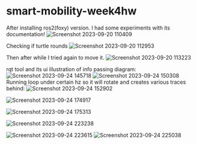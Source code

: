 # smart-mobility-week4hw
After installing ros2(foxy) version.
I had some experiments with its documentation!
![Screenshot 2023-09-20 110409](https://github.com/tim-fihost/smart-mobility-week4hw/assets/92898560/57a5a8bc-ea11-4f47-b95c-454189956946)

Checking if turtle rounds
![Screenshot 2023-09-20 112953](https://github.com/tim-fihost/smart-mobility-week4hw/assets/92898560/3d0fd52c-60f9-40f4-b456-36b06a636016)

Then after while I tried again to move it.
![Screenshot 2023-09-20 113223](https://github.com/tim-fihost/smart-mobility-week4hw/assets/92898560/4cd10688-4ac5-4836-ab0b-5af388f2439c)

rqt tool and its ui illustration of info passing diagram:
![Screenshot 2023-09-24 145718](https://github.com/tim-fihost/smart-mobility-week4hw/assets/92898560/ad5b664f-2282-45b4-ab9e-1d74a454f486)
![Screenshot 2023-09-24 150308](https://github.com/tim-fihost/smart-mobility-week4hw/assets/92898560/19d603e9-33eb-46fa-af3e-fe9de8785d27)
Running loop under certain hz so it will rotate and creates various traces behind:
![Screenshot 2023-09-24 152902](https://github.com/tim-fihost/smart-mobility-week4hw/assets/92898560/e082f48b-6325-41af-bfc5-585cb71cdb0f)

![Screenshot 2023-09-24 174917](https://github.com/tim-fihost/smart-mobility-week4hw/assets/92898560/5db3a365-a17f-45bb-a665-b16d36081642)

![Screenshot 2023-09-24 175313](https://github.com/tim-fihost/smart-mobility-week4hw/assets/92898560/869dbe27-3908-4320-a5d6-5ecf06a604d4)

![Screenshot 2023-09-24 223238](https://github.com/tim-fihost/smart-mobility-week4hw/assets/92898560/81b05de9-d947-4019-b6f7-7a15ccb7668c)

![Screenshot 2023-09-24 223615](https://github.com/tim-fihost/smart-mobility-week4hw/assets/92898560/4cd694a0-1016-4e0f-9e93-625bf93ce435)
![Screenshot 2023-09-24 225038](https://github.com/tim-fihost/smart-mobility-week4hw/assets/92898560/79e03786-c5ea-40b0-81d6-343ec8604e99)
